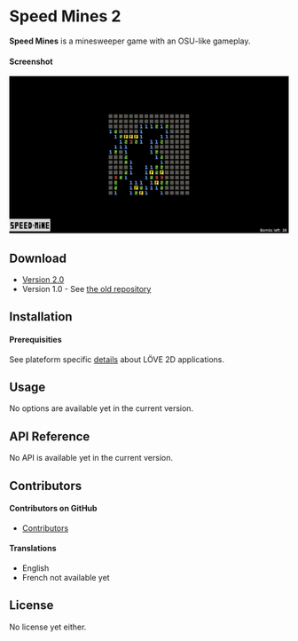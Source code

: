 Speed Mines 2
======
**Speed Mines** is a minesweeper game with an OSU-like gameplay.

#### Screenshot
![Screenshot](https://github.com/irondoge/speed-mines-2/raw/master/screen.png "screenshot")

## Download

* [Version 2.0](https://github.com/irondoge/speed-mines-2/releases/tag/2.0.1)
* Version 1.0 - See [the old repository](https://github.com/irondoge/speed-mines)

## Installation
#### Prerequisities
See plateform specific [details](https://love2d.org/wiki/Game_Distribution) about LÖVE 2D applications.

## Usage
No options are available yet in the current version.

## API Reference
No API is available yet in the current version.

## Contributors
#### Contributors on GitHub
* [Contributors](https://github.com/irondoge/speed-mines-2/graphs/contributors)

#### Translations
* English
* French not available yet

## License
No license yet either.
